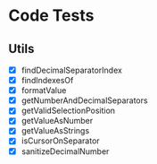 # Code Tests

## Utils
- [x] findDecimalSeparatorIndex  
- [x] findIndexesOf  
- [x] formatValue  
- [x] getNumberAndDecimalSeparators  
- [x] getValidSelectionPosition  
- [x] getValueAsNumber  
- [x] getValueAsStrings  
- [x] isCursorOnSeparator  
- [x] sanitizeDecimalNumber  
